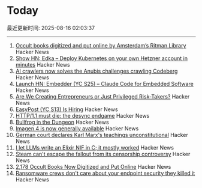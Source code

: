 # Today

最近更新时间: 2025-08-16 02:03:37

--- 
1. [Occult books digitized and put online by Amsterdam’s Ritman Library](https://www.openculture.com/2025/08/2178-occult-books-now-digitized-put-online.html) Hacker News
2. [Show HN: Edka – Deploy Kubernetes on your own Hetzner account in minutes](https://edka.io) Hacker News
3. [AI crawlers now solves the Anubis challenges crawling Codeberg](https://social.anoxinon.de/@Codeberg/115033790447125787) Hacker News
4. [Launch HN: Embedder (YC S25) – Claude Code for Embedded Software](https://news.ycombinator.com/item?id=44915206) Hacker News
5. [Are We Creating Entrepreneurs or Just Privileged Risk-Takers?](https://luolink.substack.com/p/the-million-dollar-safety-net-how) Hacker News
6. [EasyPost (YC S13) Is Hiring](https://www.easypost.com/careers) Hacker News
7. [HTTP/1.1 must die: the desync endgame](https://portswigger.net/research/http1-must-die) Hacker News
8. [Bullfrog in the Dungeon](https://www.filfre.net/2025/08/bullfrog-in-the-dungeon/) Hacker News
9. [Imagen 4 is now generally available](https://developers.googleblog.com/en/announcing-imagen-4-fast-and-imagen-4-family-generally-available-in-the-gemini-api/) Hacker News
10. [German court declares Karl Marx's teachings unconstitutional](https://harici.com.tr/en/german-court-declares-karl-marxs-teachings-unconstitutional/) Hacker News
11. [I let LLMs write an Elixir NIF in C; it mostly worked](https://overbring.com/blog/2025-08-13-writing-an-elixir-nif-with-genai/) Hacker News
12. [Steam can't escape the fallout from its censorship controversy](https://www.polygon.com/steam-paypal-issues-censorship-visa-mastercard/) Hacker News
13. [2,178 Occult Books Now Digitized and Put Online](https://www.openculture.com/2025/08/2178-occult-books-now-digitized-put-online.html) Hacker News
14. [Ransomware crews don't care about your endpoint security they killed it](https://www.theregister.com/2025/08/14/edr_killers_ransomware/) Hacker News
